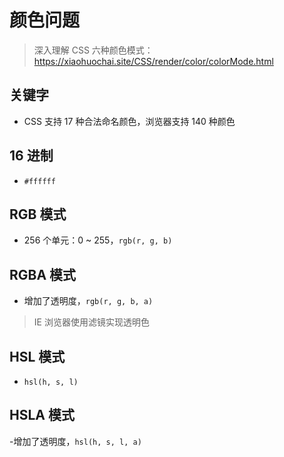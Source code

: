 # 颜色问题

> 深入理解 CSS 六种颜色模式：https://xiaohuochai.site/CSS/render/color/colorMode.html

## 关键字

- CSS 支持 17 种合法命名颜色，浏览器支持 140 种颜色

## 16 进制

- `#ffffff`

## RGB 模式

- 256 个单元：0 ~ 255，`rgb(r, g, b)`

## RGBA 模式

- 增加了透明度，`rgb(r, g, b, a)`

> IE 浏览器使用滤镜实现透明色

## HSL 模式

- `hsl(h, s, l)`

## HSLA 模式

-增加了透明度，`hsl(h, s, l, a)`

